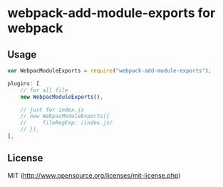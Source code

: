 # webpack-add-module-exports for webpack

## Usage

``` javascript
var WebpacModuleExports = require("webpack-add-module-exports");

plugins: [
	// for all file
    new WebpacModuleExports(),

    // just for index.js
    // new WebpacModuleExports({
    //     fileRegExp: /index.js/
    // }),
],
```

## License

MIT (http://www.opensource.org/licenses/mit-license.php)
